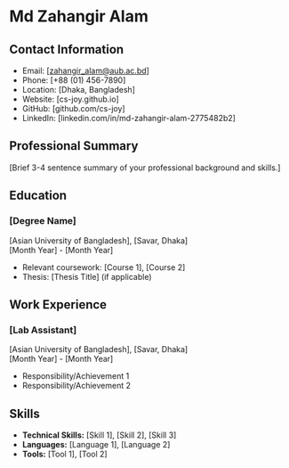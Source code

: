 # Md Zahangir Alam

## Contact Information
- Email: [zahangir_alam@aub.ac.bd]
- Phone: [+88 (01) 456-7890]
- Location: [Dhaka, Bangladesh]
- Website: [cs-joy.github.io]
- GitHub: [github.com/cs-joy]
- LinkedIn: [linkedin.com/in/md-zahangir-alam-2775482b2]

## Professional Summary
[Brief 3-4 sentence summary of your professional background and skills.]

## Education
### [Degree Name]
[Asian University of Bangladesh], [Savar, Dhaka]  
[Month Year] - [Month Year]  
- Relevant coursework: [Course 1], [Course 2]
- Thesis: [Thesis Title] (if applicable)

## Work Experience
### [Lab Assistant]
[Asian University of Bangladesh], [Savar, Dhaka]  
[Month Year] - [Month Year]  
- Responsibility/Achievement 1
- Responsibility/Achievement 2

## Skills
- **Technical Skills:** [Skill 1], [Skill 2], [Skill 3]
- **Languages:** [Language 1], [Language 2]
- **Tools:** [Tool 1], [Tool 2]
